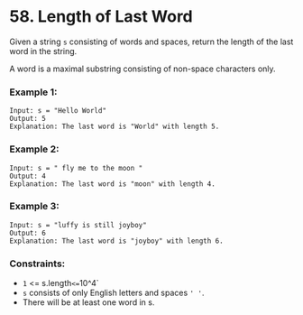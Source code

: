 # 58. Length of Last Word

Given a string `s` consisting of words and spaces, return the length of the last word in the string.

A word is a maximal substring consisting of non-space characters only.

### Example 1:

```
Input: s = "Hello World"
Output: 5
Explanation: The last word is "World" with length 5.
```

### Example 2:

```
Input: s = " fly me to the moon "
Output: 4
Explanation: The last word is "moon" with length 4.
```

### Example 3:

```
Input: s = "luffy is still joyboy"
Output: 6
Explanation: The last word is "joyboy" with length 6.
```

### Constraints:

- `1` <= s.length` <= `10^4`
- `s` consists of only English letters and spaces `' '`.
- There will be at least one word in s.
